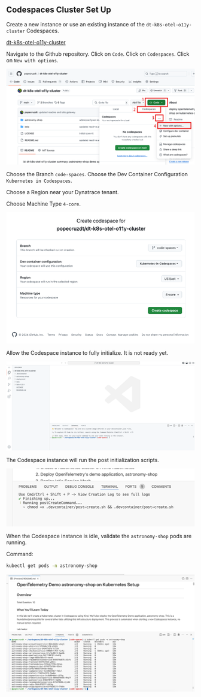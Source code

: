## Codespaces Cluster Set Up

Create a new instance or use an existing instance of the `dt-k8s-otel-o11y-cluster` Codespaces.

[dt-k8s-otel-o11y-cluster](https://github.com/popecruzdt/dt-k8s-otel-o11y-cluster/tree/code-spaces)

Navigate to the Github repository.  Click on `Code`.  Click on `Codespaces`.  Click on `New with options`.

![github cluster repo](../../../assets/images/01-github_cluster_repo.png)

Choose the Branch `code-spaces`.  Choose the Dev Container Configuration `Kubernetes in Codespaces`.

Choose a Region near your Dynatrace tenant.

Choose Machine Type `4-core`.

![github new codespaces](../../../assets/images/01-github_cluster_new_codespaces.png)

Allow the Codespace instance to fully initialize.  It is not ready yet.

![github codespace launch](../../../assets/images/01-github_codespace_launch.png)

The Codespace instance will run the post initialization scripts.

![github codespace ](../../../assets/images/01-github_codespace_create.png)

When the Codespace instance is idle, validate the `astronomy-shop` pods are running.

Command:
```sh
kubectl get pods -n astronomy-shop
```

![github codespace ready](../../../assets/images/01-github_codespace_ready.png)